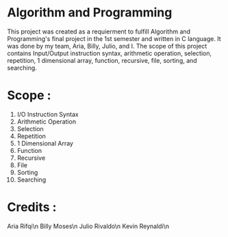 # Algorithm and Programming

This project was created as a requierment to fulfill Algorithm and Programming's final project in the 1st semester and written in C language. It was done by my team, Aria, Billy, Julio, and I. The scope of this project contains Input/Output instruction syntax, arithmetic operation, selection, repetition, 1 dimensional array, function, recursive, file, sorting, and searching.

# Scope :
1. I/O Instruction Syntax
2. Arithmetic Operation
3. Selection
4. Repetition
5. 1 Dimensional Array
6. Function
7. Recursive
8. File
9. Sorting
10. Searching

# Credits :
Aria Rifqi\n
Billy Moses\n
Julio Rivaldo\n
Kevin Reynaldi\n
